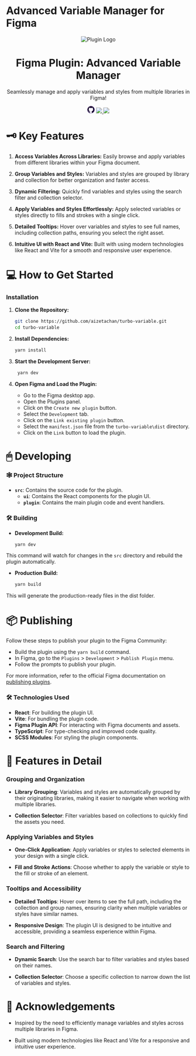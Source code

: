 # Advanced Variable Manager for Figma

<!-- Logo -->
<p align="center">
  <img src="https://raw.githubusercontent.com/aizetachan/turbo-variable/main/.github/assets/logo.png" height="100px" alt="Plugin Logo"/>
</p>
<h1 align="center">Figma Plugin: Advanced Variable Manager</h1>

<!-- Slogan -->
<p align="center">
   Seamlessly manage and apply variables and styles from multiple libraries in Figma!
</p>

<!-- Badges -->
<p align="center">

  <!-- GitHub Badges -->
  <img src="https://raw.githubusercontent.com/TheSpawnProject/TheSpawnLanguage/master/.github/assets/github-badge.png" height="20px"/>
  <a href="https://github.com/aizetachan/turbo-variable/commits/main">
    <img src="https://img.shields.io/github/last-commit/aizetachan/turbo-variable"/>
  </a>
  <a href="https://github.com/aizetachan/turbo-variable/issues">
    <img src="https://img.shields.io/github/issues/aizetachan/turbo-variable"/>
  </a>

</p>

# 🗝 Key Features

1. **Access Variables Across Libraries:** Easily browse and apply variables from different libraries within your Figma document.

2. **Group Variables and Styles:** Variables and styles are grouped by library and collection for better organization and faster access.

3. **Dynamic Filtering:** Quickly find variables and styles using the search filter and collection selector.

4. **Apply Variables and Styles Effortlessly:** Apply selected variables or styles directly to fills and strokes with a single click.

5. **Detailed Tooltips:** Hover over variables and styles to see full names, including collection paths, ensuring you select the right asset.

6. **Intuitive UI with React and Vite:** Built with using modern technologies like React and Vite for a smooth and responsive user experience.

# 💻 How to Get Started

### Installation

1. **Clone the Repository:**

   ```bash
   git clone https://github.com/aizetachan/turbo-variable.git
   cd turbo-variable
   ```
   
2. **Install Dependencies:**

   ```bash
   yarn install
   ```
   
3. **Start the Development Server:**

   ```bash
    yarn dev
    ```
   
4. **Open Figma and Load the Plugin:**

    - Go to the Figma desktop app.
    - Open the Plugins panel.
    - Click on the `Create new plugin` button.
    - Select the `Development` tab.
    - Click on the `Link existing plugin` button.
    - Select the `manifest.json` file from the `turbo-variable\dist` directory.
    - Click on the `Link` button to load the plugin.

# 🖱 Developing

### 🕸 Project Structure

- **`src`**: Contains the source code for the plugin.
  - **`ui`**: Contains the React components for the plugin UI.
  - **`plugin`**: Contains the main plugin code and event handlers.

### 🛠 Building

- **Development Build:**

  ```bash
  yarn dev
  ```

This command will watch for changes in the `src` directory and rebuild the plugin automatically.
  
- **Production Build:**

  ```bash
  yarn build
  ```

This will generate the production-ready files in the dist folder.

# 📦 Publishing

Follow these steps to publish your plugin to the Figma Community:

- Build the plugin using the `yarn build` command.
- In Figma, go to the `Plugins` > `Development` > `Publish Plugin` menu.
- Follow the prompts to publish your plugin.

For more information, refer to the official Figma documentation on [publishing plugins](https://help.figma.com/hc/en-us/articles/360042293394-Publish-plugins-to-the-Figma-Community).

### 🛠 Technologies Used

- **React**: For building the plugin UI.
- **Vite**: For bundling the plugin code.
- **Figma Plugin API**: For interacting with Figma documents and assets.
- **TypeScript**: For type-checking and improved code quality.
- **SCSS Modules**: For styling the plugin components.


# 🚀 Features in Detail

### Grouping and Organization

- **Library Grouping**: Variables and styles are automatically grouped by their originating libraries, making it easier to navigate when working with multiple libraries.

- **Collection Selector**: Filter variables based on collections to quickly find the assets you need.

### Applying Variables and Styles

- **One-Click Application**: Apply variables or styles to selected elements in your design with a single click.

- **Fill and Stroke Actions**: Choose whether to apply the variable or style to the fill or stroke of an element.

### Tooltips and Accessibility

- **Detailed Tooltips**: Hover over items to see the full path, including the collection and group names, ensuring clarity when multiple variables or styles have similar names.

- **Responsive Design**: The plugin UI is designed to be intuitive and accessible, providing a seamless experience within Figma.

### Search and Filtering

- **Dynamic Search**: Use the search bar to filter variables and styles based on their names.

- **Collection Selector**: Choose a specific collection to narrow down the list of variables and styles.

# 🙏 Acknowledgements

- Inspired by the need to efficiently manage variables and styles across multiple libraries in Figma.

- Built using modern technologies like React and Vite for a responsive and intuitive user experience.